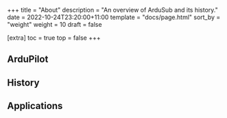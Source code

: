 +++
title = "About"
description = "An overview of ArduSub and its history."
date = 2022-10-24T23:20:00+11:00
template = "docs/page.html"
sort_by = "weight"
weight = 10
draft = false

[extra]
toc = true
top = false
+++

## ArduPilot

## History

## Applications
